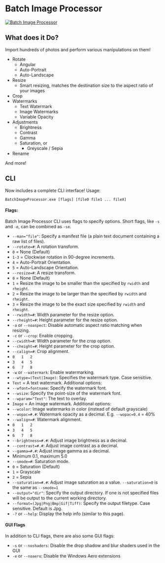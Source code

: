 # Batch Image Processor #
[![Batch Image Processor](http://imgur.com/7j6L5ok.png)](http://imgur.com/7j6L5ok.png)
## What does it Do? ##

Import hundreds of photos and perform various manipulations on them!
* Rotate
  * Angular
  * Auto-Portrait
  * Auto-Landscape
* Resize
  * Smart resizing, matches the destination size to the aspect ratio of your images
* Crop
* Watermarks
  * Text Watermark
  * Image Watermarks
  * Variable Opacity
* Adjustments
  * Brightness
  * Contrast
  * Gamma
  * Saturation, or
    * Greyscale / Sepia
* Rename

And more!

## CLI ##

Now includes a complete CLI interface! Usage:

`BatchImageProcessor.exe [flags] [file0 file1 ... fileX]`

#### Flags: ####
Batch Image Processor CLI uses flags to specify options. Short flags, like `-s` and `-e`, can be combined as `-se`.

 * `--man="file"`: Specify a manifest file (a plain text document containing a raw list of files).
 * `--rotate=#`: A rotation transform.
  * `0` = None (Default)
  * `1-3` = Clockwise rotation in 90-degree increments.
  * `4` = Auto-Portrait Orientation.
  * `5` = Auto-Landscape Orientation.
 * `--resize=#`: A resize transform.
  * `0` = None (Default)
  * `1` = Resize the image to be smaller than the specified by `rwidth` and `rheight`.
  * `2` = Resize the image to be larger than the specified by `rwidth` and `rheight`.
  * `3` = Resize the image to be the exact size specified by `rwidth` and `rheight`.
 * `--rwidth=#`: Width parameter for the resize option.
 * `--rheight=#`: Height parameter for the resize option.
 * `-a` or `--noaspect`: Disable automatic aspect ratio matching when resizing.
 * `-c` or `--crop`: Enable cropping.
 * `--cwidth=#`: Width parameter for the crop option.
 * `--cheight=#`: Height parameter for the crop option.
 * `--calign=#`: Crop alignment.
  * `0   1   2`
  * `3   4   5`
  * `6   7   8`
 * `-w` or `--watermark`: Enable watermarking.
 * `--wtype=(Text|Image)`: Specifies the watermark type. Case sensitive.
  * `Text` = A text watermark. Additional options:
   * `--wfont=fontname`: Specify the watermark font.
   * `--wsize`: Specify the point-size of the watermark font.
   * `--wparam="Text"`: The text to overlay.
  * `Image` = An image watermark. Additional options:
   * `--wcolor`: Image watermarks in color (instead of default grayscale)
 * `--wopac=#.#`: Watermark opacity as a decimal. E.g. `--wopac=0.4` = 40%
 * `--walign=#`: Watermark alignment.
  * `0   1   2`
  * `3   4   5`
  * `6   7   8`
 * `--brightness=#.#`: Adjust image brightness as a decimal.
 * `--contrast=#.#`: Adjust image contrast as a decimal.
 * `--gamma=#.#`: Adjust image gamma as a decimal.
  * Minimum 0.1, maximum 5.0
 * `--smode=#`: Saturation mode.
  * `0` = Saturation (Default)
  * `1` = Grayscale
  * `2` = Sepia
 * `--saturation=#.#`: Adjust image saturation as a value. `--saturation=0` is the same as `--smode=1`
 * `--output="dir"`: Specify the output directory. If one is not specified files will be output to the current working directory.
 * `--format=(Jpg|Png|Bmp|Gif|Tiff)`: Specify the output filetype. Case sensitive. Default is Jpg.
 * `-?` or `--help`: Display the help info (similar to this page).

#### GUI Flags ####
In addition to CLI flags, there are also some GUI flags:
* `-s` or `--noshaders`: Disable the drop shadow and blur shaders used in the GUI
* `-e` or `--noaero`: Disable the Windows Aero extensions
